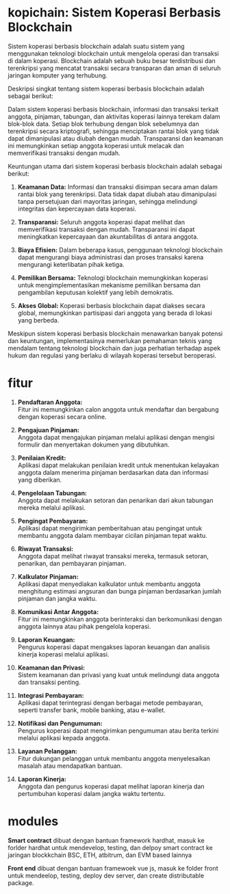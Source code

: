 # kopichain: Sistem Koperasi Berbasis Blockchain

Sistem koperasi berbasis blockchain adalah suatu sistem yang menggunakan teknologi blockchain untuk mengelola operasi dan transaksi di dalam koperasi. Blockchain adalah sebuah buku besar terdistribusi dan terenkripsi yang mencatat transaksi secara transparan dan aman di seluruh jaringan komputer yang terhubung.

Deskripsi singkat tentang sistem koperasi berbasis blockchain adalah sebagai berikut:

Dalam sistem koperasi berbasis blockchain, informasi dan transaksi terkait anggota, pinjaman, tabungan, dan aktivitas koperasi lainnya terekam dalam blok-blok data. Setiap blok terhubung dengan blok sebelumnya dan terenkripsi secara kriptografi, sehingga menciptakan rantai blok yang tidak dapat dimanipulasi atau diubah dengan mudah. Transparansi dan keamanan ini memungkinkan setiap anggota koperasi untuk melacak dan memverifikasi transaksi dengan mudah.

Keuntungan utama dari sistem koperasi berbasis blockchain adalah sebagai berikut:

1. **Keamanan Data:** Informasi dan transaksi disimpan secara aman dalam rantai blok yang terenkripsi. Data tidak dapat diubah atau dimanipulasi tanpa persetujuan dari mayoritas jaringan, sehingga melindungi integritas dan kepercayaan data koperasi.

2. **Transparansi:** Seluruh anggota koperasi dapat melihat dan memverifikasi transaksi dengan mudah. Transparansi ini dapat meningkatkan kepercayaan dan akuntabilitas di antara anggota.

3. **Biaya Efisien:** Dalam beberapa kasus, penggunaan teknologi blockchain dapat mengurangi biaya administrasi dan proses transaksi karena mengurangi keterlibatan pihak ketiga.

4. **Pemilikan Bersama:** Teknologi blockchain memungkinkan koperasi untuk mengimplementasikan mekanisme pemilikan bersama dan pengambilan keputusan kolektif yang lebih demokratis.

5. **Akses Global:** Koperasi berbasis blockchain dapat diakses secara global, memungkinkan partisipasi dari anggota yang berada di lokasi yang berbeda.

Meskipun sistem koperasi berbasis blockchain menawarkan banyak potensi dan keuntungan, implementasinya memerlukan pemahaman teknis yang mendalam tentang teknologi blockchain dan juga perhatian terhadap aspek hukum dan regulasi yang berlaku di wilayah koperasi tersebut beroperasi.


# fitur
1. **Pendaftaran Anggota:**  
   Fitur ini memungkinkan calon anggota untuk mendaftar dan bergabung dengan koperasi secara online.

2. **Pengajuan Pinjaman:**  
   Anggota dapat mengajukan pinjaman melalui aplikasi dengan mengisi formulir dan menyertakan dokumen yang dibutuhkan.

3. **Penilaian Kredit:**  
   Aplikasi dapat melakukan penilaian kredit untuk menentukan kelayakan anggota dalam menerima pinjaman berdasarkan data dan informasi yang diberikan.

4. **Pengelolaan Tabungan:**  
   Anggota dapat melakukan setoran dan penarikan dari akun tabungan mereka melalui aplikasi.

5. **Pengingat Pembayaran:**  
   Aplikasi dapat mengirimkan pemberitahuan atau pengingat untuk membantu anggota dalam membayar cicilan pinjaman tepat waktu.

6. **Riwayat Transaksi:**  
   Anggota dapat melihat riwayat transaksi mereka, termasuk setoran, penarikan, dan pembayaran pinjaman.

7. **Kalkulator Pinjaman:**  
   Aplikasi dapat menyediakan kalkulator untuk membantu anggota menghitung estimasi angsuran dan bunga pinjaman berdasarkan jumlah pinjaman dan jangka waktu.

8. **Komunikasi Antar Anggota:**  
   Fitur ini memungkinkan anggota berinteraksi dan berkomunikasi dengan anggota lainnya atau pihak pengelola koperasi.

9. **Laporan Keuangan:**  
   Pengurus koperasi dapat mengakses laporan keuangan dan analisis kinerja koperasi melalui aplikasi.

10. **Keamanan dan Privasi:**  
    Sistem keamanan dan privasi yang kuat untuk melindungi data anggota dan transaksi penting.

11. **Integrasi Pembayaran:**  
    Aplikasi dapat terintegrasi dengan berbagai metode pembayaran, seperti transfer bank, mobile banking, atau e-wallet.

12. **Notifikasi dan Pengumuman:**  
    Pengurus koperasi dapat mengirimkan pengumuman atau berita terkini melalui aplikasi kepada anggota.

13. **Layanan Pelanggan:**  
    Fitur dukungan pelanggan untuk membantu anggota menyelesaikan masalah atau mendapatkan bantuan.

14. **Laporan Kinerja:**  
    Anggota dan pengurus koperasi dapat melihat laporan kinerja dan pertumbuhan koperasi dalam jangka waktu tertentu.


# modules

**Smart contract** dibuat dengan bantuan framework hardhat, masuk ke forlder hardhat untuk mendevelop, testing, dan delpoy smart contract ke jaringan blockkchain BSC, ETH, atbitrum, dan EVM based lainnya

**Front end** dibuat dengan bantuan framewoek vue js, masuk ke folder front untuk mendeelop, testing, deploy dev server, dan create distributable package.
